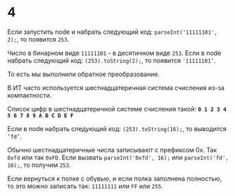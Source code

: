 # 4

Если запустить node и набрать следующий код: `parseInt('11111101', 2);`, то появится `253`. 

Число в бинарном виде `11111101` - в десятичном виде `253`.  Если в node набрать следующий код: `(253).toString(2);`, то появится `'11111101’`. 

То есть мы выполнили обратное преобразование. 

В ИТ часто используется шестнадцатеричная система счисления из-за компактности. 

Список цифр в шестнадцатеричной системе счисления такой: **`0 1 2 3 4 5 6 7 8 9 A B C D E F`**

Если в node набрать следующий код: `(253).toString(16);`, то выводится `‘fd’`.

Обычно шестнадцатеричные числа записывают с префиксом 0x. Так `0xfd` или так `0xFD`.
Если вызвать `parseInt('0xfd', 16);` или `parseInt('fd', 16);`, то получим `253`.

Если вернуться к полке с обувью, и если полка заполнена полностью, то это можно записать так:  `11111111` или `FF` или `255`.